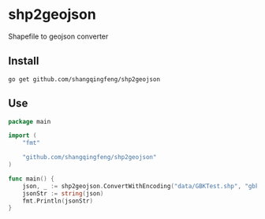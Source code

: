 # shp2geojson
Shapefile to geojson converter
## Install
```shell
go get github.com/shangqingfeng/shp2geojson
```
## Use
```go
package main

import (
	"fmt"

	"github.com/shangqingfeng/shp2geojson"
)

func main() {
	json, _ := shp2geojson.ConvertWithEncoding("data/GBKTest.shp", "gbk")
	jsonStr := string(json)
	fmt.Println(jsonStr)
}
```
